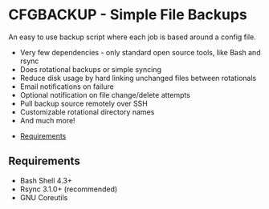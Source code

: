 CFGBACKUP - Simple File Backups
========================================
An easy to use backup script where each job is based around a config file.  
 - Very few dependencies - only standard open source tools, like Bash and rsync
 - Does rotational backups or simple syncing
 - Reduce disk usage by hard linking unchanged files between rotationals
 - Email notifications on failure
 - Optional notification on file change/delete attempts
 - Pull backup source remotely over SSH
 - Customizable rotational directory names
 - And much more!

* [Requirements](#requirements)

Requirements
------------------------
- Bash Shell 4.3+
- Rsync 3.1.0+ (recommended)
- GNU Coreutils


